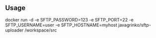 ## Usage
docker run -d -e SFTP_PASSWORD=123 -e SFTP_PORT=22 -e SFTP_USERNAME=user -e SFTP_HOSTNAME=myhost javagrinko/sftp-uploader /workspace/src
